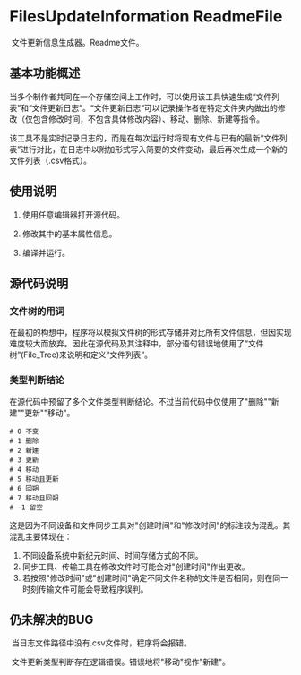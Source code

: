 # FilesUpdateInformation ReadmeFile

​	文件更新信息生成器。Readme文件。

## 基本功能概述

​	当多个制作者共同在一个存储空间上工作时，可以使用该工具快速生成“文件列表”和“文件更新日志”。“文件更新日志”可以记录操作者在特定文件夹内做出的修改（仅包含修改时间，不包含具体修改内容）、移动、删除、新建等指令。

​	该工具不是实时记录日志的，而是在每次运行时将现有文件与已有的最新“文件列表”进行对比，在日志中以附加形式写入简要的文件变动，最后再次生成一个新的文件列表（.csv格式）。

## 使用说明

1. 使用任意编辑器打开源代码。

2. 修改其中的基本属性信息。
3. 编译并运行。

## 源代码说明

### 文件树的用词

​	在最初的构想中，程序将以模拟文件树的形式存储并对比所有文件信息，但因实现难度较大而放弃。因此在源代码及其注释中，部分语句错误地使用了“文件树”(File_Tree)来说明和定义“文件列表”。

### 类型判断结论

​	在源代码中预留了多个文件类型判断结论。不过当前代码中仅使用了"删除""新建""更新""移动"。

```
# 0 不变
# 1 删除
# 2 新建
# 3 更新
# 4 移动
# 5 移动且更新
# 6 回朔
# 7 移动且回朔
# -1 留空
```

​	这是因为不同设备和文件同步工具对"创建时间"和"修改时间"的标注较为混乱。其混乱主要体现在：

1. 不同设备系统中新纪元时间、时间存储方式的不同。
2. 同步工具、传输工具在修改文件时可能会对"创建时间"作出更改。
3. 若按照"修改时间"或"创建时间"确定不同文件名称的文件是否相同，则在同一时刻传输文件可能会导致程序误判。

## 仍未解决的BUG

​	当日志文件路径中没有.csv文件时，程序将会报错。

​	文件更新类型判断存在逻辑错误。错误地将"移动"视作"新建"。

